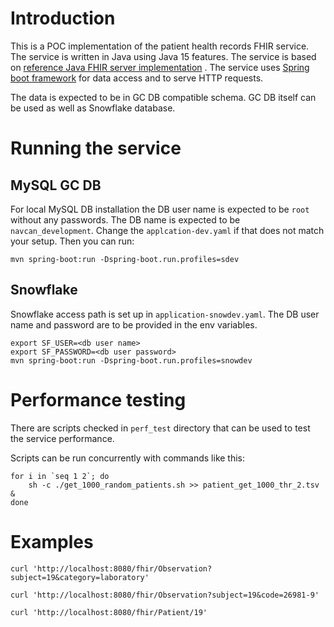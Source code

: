 # Introduction

This is a POC implementation of the patient health records FHIR service.
The service is written in Java using Java 15 features.
The service is based on [reference Java FHIR server implementation](https://hapifhir.io/hapi-fhir/) . The service uses [Spring boot framework](https://spring.io/projects/spring-boot) for data access and to serve HTTP requests. 

The data is expected to be in GC DB compatible schema. GC DB itself can be used as well as Snowflake database.

# Running the service

## MySQL GC DB

For local MySQL DB installation the DB user name is expected to be `root` without any passwords. The DB name is expected to be `navcan_development`. Change the `applcation-dev.yaml` if that does not match your setup. Then you can run:

```
mvn spring-boot:run -Dspring-boot.run.profiles=sdev
```

## Snowflake 

Snowflake access path is set up in `application-snowdev.yaml`. The DB user name and password are to be provided in the env variables. 

```
export SF_USER=<db user name>
export SF_PASSWORD=<db user password>
mvn spring-boot:run -Dspring-boot.run.profiles=snowdev
```

# Performance testing

There are scripts checked in `perf_test` directory that can be used to test the service performance.

Scripts can be run concurrently with commands like this:
```
for i in `seq 1 2`; do
    sh -c ./get_1000_random_patients.sh >> patient_get_1000_thr_2.tsv  &
done
```

# Examples

```
curl 'http://localhost:8080/fhir/Observation?subject=19&category=laboratory'
```

```
curl 'http://localhost:8080/fhir/Observation?subject=19&code=26981-9'
```

```
curl 'http://localhost:8080/fhir/Patient/19'
```
